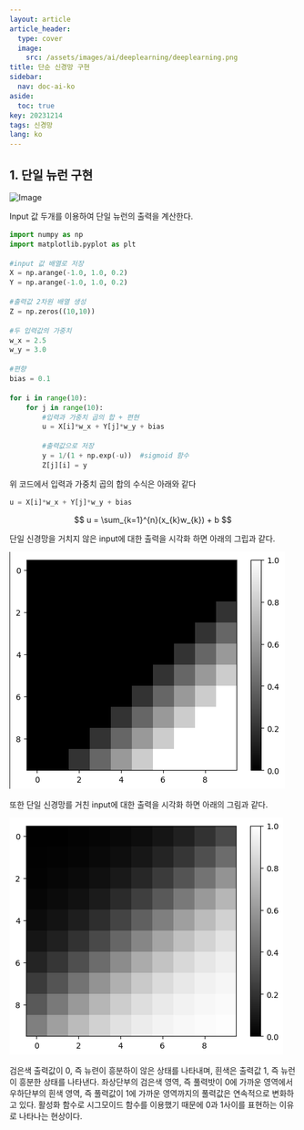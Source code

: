 ```yaml
---
layout: article
article_header:
  type: cover
  image:
    src: /assets/images/ai/deeplearning/deeplearning.png
title: 단순 신경망 구현
sidebar:
  nav: doc-ai-ko
aside:
  toc: true
key: 20231214
tags: 신경망
lang: ko
---
```


## 1. 단일 뉴런 구현
![Image](/assets/images/ai/deeplearning/neural_network.png)

Input 값 두개를 이용하여 단일 뉴런의 출력을 계산한다.
```python
import numpy as np
import matplotlib.pyplot as plt

#input 값 배열로 저장
X = np.arange(-1.0, 1.0, 0.2)
Y = np.arange(-1.0, 1.0, 0.2)

#출력값 2차원 배열 생성
Z = np.zeros((10,10))

#두 입력값의 가중치
w_x = 2.5
w_y = 3.0

#편향
bias = 0.1

for i in range(10):
    for j in range(10):
        #입력과 가중치 곱의 합 + 편현
        u = X[i]*w_x + Y[j]*w_y + bias

        #출력값으로 저장
        y = 1/(1 + np.exp(-u))  #sigmoid 함수
        Z[j][i] = y
```
위 코드에서 입력과 가중치 곱의 합의 수식은 아래와 같다
```python
u = X[i]*w_x + Y[j]*w_y + bias
```
$$
u = \sum_{k=1}^{n}(x_{k}w_{k}) + b
$$

단일 신경망을 거치지 않은 input에 대한 출력을 시각화 하면 아래의 그립과 같다.

![Image](/assets/images/ai/deeplearning/origin_output.png)

또한 단일 신경망를 거친 input에 대한 출력을 시각화 하면 아래의 그림과 같다.

![Image](/assets/images/ai/deeplearning/single_neural_output.png)

검은색 출력값이 0, 즉 뉴련이 흥분하이 않은 상태를 나타내며, 흰색은 출력값 1, 즉 뉴런이 흥분한 상태를 나타낸다.
좌상단부의 검은색 영역, 즉 풀력밧이 0에 가까운 영역에서 우하단부의 흰색 영역, 즉 풀력값이 1에 가까운 영역까지의 풀력값은 연속적으로 변화하고 있다.
활성화 함수로 시그모이드 함수를 이용했기 때문에 0과 1사이를 표현하는 이유로 나타나는 현상이다.


